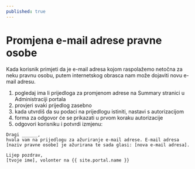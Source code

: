 ```yaml
---
published: true
---
```


# Promjena e-mail adrese pravne osobe

Kada korisnik primjeti da je e-mail adresa kojom raspolažemo netočna za neku pravnu osobu, putem internetskog obrasca nam može dojaviti novu e-mail adresu.

1. pogledaj ima li prijedloga za promjenom adrese na Summary stranici u Administraciji portala
2. provjeri svaki prijedlog zasebno
3. kada utvrdiš da su podaci na prijedlogu istiniti, nastavi s autorizacijom
4. forma za odgovor će se prikazati u prvom koraku autorizacije
5. odgovori korisniku i potvrdi izmjenu:

```
Dragi ______,
hvala vam na prijedlogu za ažuriranje e-mail adrese. E-mail adresa [naziv pravne osobe] je ažurirana te sada glasi: [nova e-mail adresa].

Lijep pozdrav,
[tvoje ime], volonter na {{ site.portal.name }}
```
